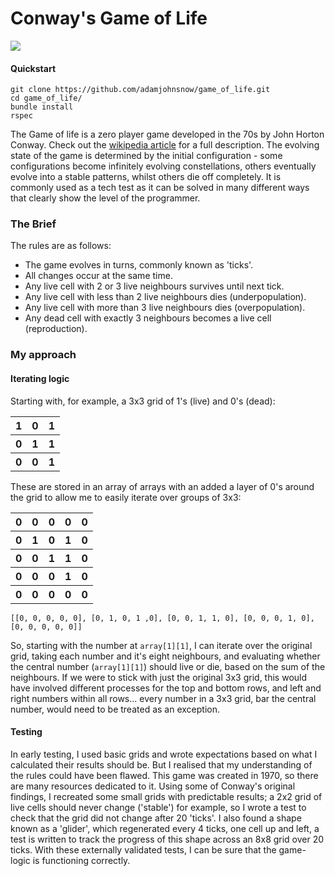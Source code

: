 # Conway's Game of Life

<img src="http://gph.to/2sAMVzv">

#### Quickstart
```
git clone https://github.com/adamjohnsnow/game_of_life.git
cd game_of_life/
bundle install
rspec
```
The Game of life is a zero player game developed in the 70s by John Horton Conway. Check out the [wikipedia article](https://en.wikipedia.org/wiki/Conway%27s_Game_of_Life) for a full description.
The evolving state of the game is determined by the initial configuration - some configurations become infinitely evolving constellations, others eventually evolve into a stable patterns, whilst others die off completely.
It is commonly used as a tech test as it can be solved in many different ways that clearly show the level of the programmer.

### The Brief

The rules are as follows:

* The game evolves in turns, commonly known as 'ticks'.
* All changes occur at the same time.
* Any live cell with 2 or 3 live neighbours survives until next tick.
* Any live cell with less than 2 live neighbours dies (underpopulation).
* Any live cell with more than 3 live neighbours dies (overpopulation).
* Any dead cell with exactly 3 neighbours becomes a live cell (reproduction).

### My approach

#### Iterating logic

Starting with, for example, a 3x3 grid of 1's (live) and 0's (dead):
<table>
  <tr><th>1</th><th>0</th><th>1</th></tr>
  <tr><th>0</th><th>1</th><th>1</th></tr>
  <tr><th>0</th><th>0</th><th>1</th></tr>
</table>

These are stored in an array of arrays with an added a layer of 0's around the grid to allow me to easily iterate over groups of 3x3:
<table>
  <tr><th>0</th><th>0</th><th>0</th><th>0</th><th>0</th></tr>
  <tr><th>0</th><th>1</th><th>0</th><th>1</th><th>0</th></tr>
  <tr><th>0</th><th>0</th><th>1</th><th>1</th><th>0</th></tr>
  <tr><th>0</th><th>0</th><th>0</th><th>1</th><th>0</th></tr>
  <tr><th>0</th><th>0</th><th>0</th><th>0</th><th>0</th></tr>
</table>

```
[[0, 0, 0, 0, 0], [0, 1, 0, 1 ,0], [0, 0, 1, 1, 0], [0, 0, 0, 1, 0], [0, 0, 0, 0, 0]]
```

So, starting with the number at `array[1][1]`, I can iterate over the original grid, taking each number and it's eight neighbours, and evaluating whether the central number (`array[1][1]`) should live or die, based on the sum of the neighbours. If we were to stick with just the original 3x3 grid, this would have involved different processes for the top and bottom rows, and left and right numbers within all rows... every number in a 3x3 grid, bar the central number, would need to be treated as an exception.

#### Testing

In early testing, I used basic grids and wrote expectations based on what I calculated their results should be. But I realised that my understanding of the rules could have been flawed. This game was created in 1970, so there are many resources dedicated to it. Using some of Conway's original findings, I recreated some small grids with predictable results; a 2x2 grid of live cells should never change ('stable') for example, so I wrote a test to check that the grid did not change after 20 'ticks'. I also found a shape known as a 'glider', which regenerated every 4 ticks, one cell up and left, a test is written to track the progress of this shape across an 8x8 grid over 20 ticks. With these externally validated tests, I can be sure that the game-logic is functioning correctly.
